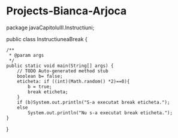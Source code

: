Projects-Bianca-Arjoca
======================
package javaCapitolulII.Instructiuni;

public class InstructiuneaBreak {

	/**
	 * @param args
	 */
	public static void main(String[] args) {
		// TODO Auto-generated method stub
		boolean b= false;
		eticheta: if ((int)(Math.random() *2)==0){
			b = true;
			break eticheta;
		}
		if (b)System.out.println("S-a executat break eticheta.");
		else
			System.out.println("Nu s-a executat break eticheta.");
	}

}

